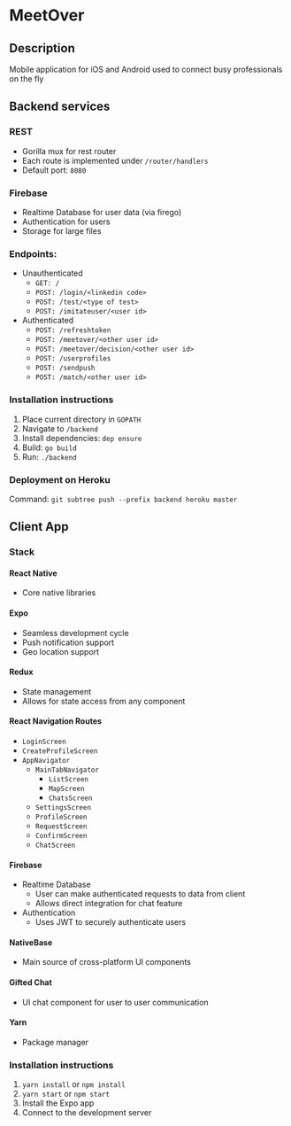 # MeetOver
## Description
Mobile application for iOS and Android used to connect busy professionals on the fly

## Backend services
### REST
- Gorilla mux for rest router
- Each route is implemented under `/router/handlers`
- Default port: `8080`

### Firebase
- Realtime Database for user data (via firego)
- Authentication for users
- Storage for large files

### Endpoints:
- Unauthenticated
    - `GET: /`
    - `POST: /login/<linkedin code>`
    - `POST: /test/<type of test>`
    - `POST: /imitateuser/<user id>`
- Authenticated
    - `POST: /refreshtoken`
    - `POST: /meetover/<other user id>`
    - `POST: /meetover/decision/<other user id>`
    - `POST: /userprofiles`
    - `POST: /sendpush`
    - `POST: /match/<other user id>`

### Installation instructions
1. Place current directory in `GOPATH`
1. Navigate to `/backend`
1. Install dependencies: `dep ensure`
1. Build: `go build`
1. Run: `./backend`

### Deployment on Heroku
Command: `git subtree push --prefix backend heroku master`

## Client App
### Stack
#### React Native
- Core native libraries

#### Expo
- Seamless development cycle
- Push notification support
- Geo location support

#### Redux
- State management
- Allows for state access from any component

#### React Navigation Routes
- `LoginScreen`
- `CreateProfileScreen`
- `AppNavigator`
    - `MainTabNavigator`
        - `ListScreen`
        - `MapScreen`
        - `ChatsScreen`
    - `SettingsScreen`
    - `ProfileScreen`
    - `RequestScreen`
    - `ConfirmScreen`
    - `ChatScreen`

#### Firebase
- Realtime Database
    - User can make authenticated requests to data from client
    - Allows direct integration for chat feature
- Authentication
    - Uses JWT to securely authenticate users

#### NativeBase
- Main source of cross-platform UI components

#### Gifted Chat
- UI chat component for user to user communication

#### Yarn
- Package manager

### Installation instructions
1. `yarn install` or `npm install`
1. `yarn start` or `npm start`
1. Install the Expo app
1. Connect to the development server
